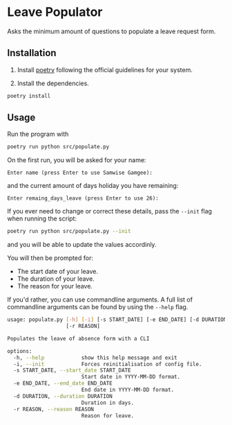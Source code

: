 # Leave Populator

Asks the minimum amount of questions to populate a leave request form.

## Installation

1. Install [poetry](https://python-poetry.org/docs/#installation) following the official guidelines for your system.

2. Install the dependencies.

```sh
poetry install
```

## Usage

Run the program with

```sh
poetry run python src/populate.py
```

On the first run, you will be asked for your name:

```
Enter name (press Enter to use Samwise Gamgee): 
```

and the current amount of days holiday you have remaining:

```
Enter remaing_days_leave (press Enter to use 26):
```

If you ever need to change or correct these details, pass the `--init` flag when running the script:

```sh
poetry run python src/populate.py --init
```
and you will be able to update the values accordinly.

You will then be prompted for:

- The start date of your leave.
- The duration of your leave.
- The reason for your leave.

If you'd rather, you can use commandline arguments.
A full list of commandline arguments can be found by using the `--help` flag.

```sh
usage: populate.py [-h] [-i] [-s START_DATE] [-e END_DATE] [-d DURATION]
                   [-r REASON]

Populates the leave of absence form with a CLI

options:
  -h, --help            show this help message and exit
  -i, --init            Forces reinitialisation of config file.
  -s START_DATE, --start_date START_DATE
                        Start date in YYYY-MM-DD format.
  -e END_DATE, --end_date END_DATE
                        End date in YYYY-MM-DD format.
  -d DURATION, --duration DURATION
                        Duration in days.
  -r REASON, --reason REASON
                        Reason for leave.
```    